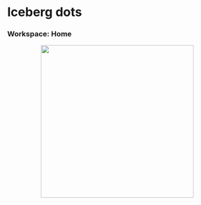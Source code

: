 # Iceberg dots

### Workspace: Home
<p align="center">
  <img src="https://github.com/HeavyRain266/iceberg-dots/blob/master/screenshots/1.png" width="350"">
</p>
